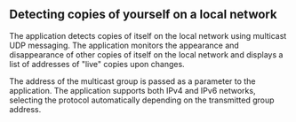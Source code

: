 ## Detecting copies of yourself on a local network

The application detects copies of itself on the local network using multicast UDP messaging. The application monitors the appearance and disappearance of other copies of itself on the local network and displays a list of addresses of "live" copies upon changes.

The address of the multicast group is passed as a parameter to the application. The application supports both IPv4 and IPv6 networks, selecting the protocol automatically depending on the transmitted group address.
